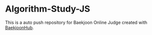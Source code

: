 # Algorithm-Study-JS
This is a auto push repository for Baekjoon Online Judge created with [BaekjoonHub](https://github.com/BaekjoonHub/BaekjoonHub).
